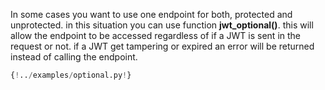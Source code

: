 In some cases you want to use one endpoint for both, protected and unprotected. in this situation you can use function <b>jwt_optional()</b>. this will allow the endpoint to be accessed regardless of if a JWT is sent in the request or not. if a JWT get tampering or expired an error will be returned instead of calling the endpoint.

```python hl_lines="37-40"
{!../examples/optional.py!}
```
